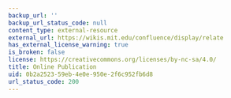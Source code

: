 ```yaml
---
backup_url: ''
backup_url_status_code: null
content_type: external-resource
external_url: https://wikis.mit.edu/confluence/display/relate
has_external_license_warning: true
is_broken: false
license: https://creativecommons.org/licenses/by-nc-sa/4.0/
title: Online Publication
uid: 0b2a2523-59eb-4e0e-950e-2f6c952fb6d8
url_status_code: 200
---
```

